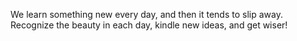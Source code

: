 
We learn something new every day, and then it tends to slip away. Recognize the beauty in each day, kindle new ideas, and get wiser!